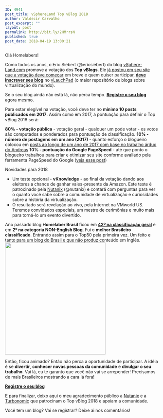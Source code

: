 ```yaml
---
ID: 4941
post_title: vSphereLand Top vBlog 2018
author: Valdecir Carvalho
post_excerpt: ""
layout: post
permalink: http://bit.ly/2HMrrsN
published: true
post_date: 2018-04-19 13:00:21
---
```

Olá Homelabers!

Como todos os anos, o Eric Siebert (@ericsiebert) do blog <a href="http://vsphere-land.com/" target="_blank" rel="noopener">vSphere-Land.com</a> promove a votação dos <strong>Top vBlogs</strong>. Ele <a href="http://vsphere-land.com/news/coming-soon-top-vblog-2018.html" target="_blank" rel="noopener">já postou em seu site que a votação deve começar</a> em breve e quem quiser participar,<strong> <a href="http://vsphere-land.com/news/top-vblog-2018-starting-soon-make-sure-your-site-is-included.html" target="_blank" rel="noopener">deve inscrever seu blog</a></strong> no <a href="http://thevpad.com/" target="_blank" rel="noopener">vLauchPad</a> (o maior repositório de blogs sobre virtualização do mundo).

Se o seu blog ainda não está lá, não perca tempo. <strong><a href="http://bit.ly/vlauchpadaddblog" target="_blank" rel="noopener">Registre o seu blog</a></strong> agora mesmo.

Para estar elegível na votação, você deve ter no <strong>mínimo 10 posts publicados em 2017</strong>. Assim como em 2017, a pontuação para definir o Top vBlog 2018 será:

<strong>80% - votação pública</strong> - votação geral - qualquer um pode votar - os votos são computados e ponderados para pontuação de classificação.
<strong>10% - número de postagens em um ano (2017)</strong> - quanto esforço o blogueiro colocou em <a href="http://www.running-system.com/vblogs/vblogs.php" target="_blank" rel="noopener">posts ao longo de um ano de 2017 com base no trabalho árduo do Andreas</a>
<strong>10% - pontuação do Google PageSpeed</strong> - até que ponto o blogueiro trabalhou para criar e otimizar seu site conforme avaliado pela ferramenta PageSpeed do Google (<a href="http://vsphere-land.com/news/how-the-top-vblogs-are-performing-or-how-to-optimize-your-wordpress-site.html" target="_blank" rel="noopener">veja esse post</a>)

Novidades para 2018
<ul style="list-style-type: square;">
 	<li>Um teste opcional - <strong>vKnowledge</strong> - ao final da votação dando aos eleitores a chance de ganhar vales-presente da Amazon. Este teste é patrocinado pela <a href="http://nutanix.com/" target="_blank" rel="noopener">Nutanix</a> (@nutanix) e contará com perguntas para ver o quanto você sabe sobre a comunidade de virtualização e curiosidades sobre a história da virtualização.</li>
 	<li>O resultado será revelação ao vivo, pela Internet na VMworld US. Teremos convidados especiais, um mestre de cerimônias e muito mais para torná-lo um evento divertido.</li>
</ul>
Ano passado blog <strong>Homelaber Brasil</strong> ficou em <a href="http://homelaber.com.br/top-vblogs-2017-resultados/" target="_blank" rel="noopener"><strong>42º na classificação geral</strong></a> e em <strong>2º na categoria NON-English Blog</strong>. Fui o <strong>melhor Brasileiro classificado</strong>. Entrando assim para o Top50 pela primeira vez. Um feito e tanto para um blog do Brasil e que não produz conteúdo em Inglês.

<img class="aligncenter wp-image-4942" src="http://homelaber.com.br/site/wp-content/uploads/2018/04/top50-top-vblogs-644x645.jpg" alt="" width="330" height="368" />

Então, ficou animado? Então não perca a oportunidade de participar. A idéia é se <strong>divertir</strong>, <strong>conhecer novas pessoas da comunidade</strong> e <strong>divulgar o seu trabalho</strong>. Vai lá, eu te garanto que você não vai se arrepender! Precisamos de mais Brasileiros mostrando a cara lá fora!

<strong><a href="http://bit.ly/vlauchpadaddblog" target="_blank" rel="noopener">Registre o seu blog</a></strong>

E para finalizar, deixo aqui o meu agradecimento público a <a href="https://www.nutanix.com/" target="_blank" rel="noopener">Nutanix</a> e a <a href="https://turbonomic.com/" target="_blank" rel="noopener">Turbonomic</a> que patrocinam o Top vBlog 2018 e apoiam a comunidade.

Você tem um blog? Vai se registrar? Deixe ai nos comentários!